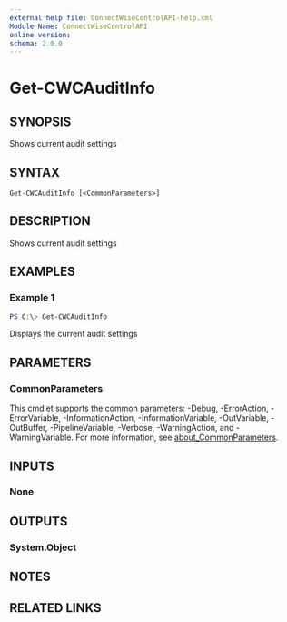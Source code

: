```yaml
---
external help file: ConnectWiseControlAPI-help.xml
Module Name: ConnectWiseControlAPI
online version:
schema: 2.0.0
---
```


# Get-CWCAuditInfo

## SYNOPSIS
Shows current audit settings

## SYNTAX

```
Get-CWCAuditInfo [<CommonParameters>]
```

## DESCRIPTION
Shows current audit settings

## EXAMPLES

### Example 1
```powershell
PS C:\> Get-CWCAuditInfo
```

Displays the current audit settings

## PARAMETERS

### CommonParameters
This cmdlet supports the common parameters: -Debug, -ErrorAction, -ErrorVariable, -InformationAction, -InformationVariable, -OutVariable, -OutBuffer, -PipelineVariable, -Verbose, -WarningAction, and -WarningVariable. For more information, see [about_CommonParameters](http://go.microsoft.com/fwlink/?LinkID=113216).

## INPUTS

### None
## OUTPUTS

### System.Object
## NOTES

## RELATED LINKS

